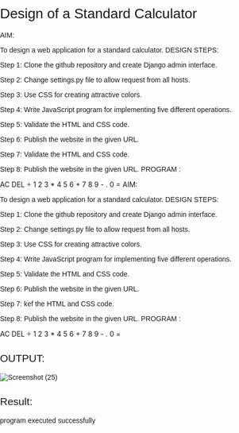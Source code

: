 # Design of a Standard Calculator

AIM:

To design a web application for a standard calculator. DESIGN STEPS:

Step 1: Clone the github repository and create Django admin interface.

Step 2: Change settings.py file to allow request from all hosts.

Step 3: Use CSS for creating attractive colors.

Step 4: Write JavaScript program for implementing five different operations.

Step 5: Validate the HTML and CSS code.

Step 6: Publish the website in the given URL.

Step 7: Validate the HTML and CSS code.

Step 8: Publish the website in the given URL. PROGRAM :
<title>Calculator</title> <script src="script.js" defer></script>
AC DEL ÷ 1 2 3 * 4 5 6 + 7 8 9 - . 0 =
<script> class Calculator { constructor(previousOperandTextElement, currentOperandTextElement) { this.previousOperandTextElement = previousOperandTextElement this.currentOperandTextElement = currentOperandTextElement this.clear() } clear() { this.currentOperand = '' this.previousOperand = '' this.operation = undefined } delete() { this.currentOperand = this.currentOperand.toString().slice(0, -1) } appendNumber(number) { if (number === '.' && this.currentOperand.includes('.')) return this.currentOperand = this.currentOperand.toString() + number.toString() } chooseOperation(operation) { if (this.currentOperand === '') return if (this.previousOperand !== '') { this.compute() } this.operation = operation this.previousOperand = this.currentOperand this.currentOperand = '' } compute() { let computation const prev = parseFloat(this.previousOperand) const current = parseFloat(this.currentOperand) if (isNaN(prev) || isNaN(current)) return switch (this.operation) { case '+': computation = prev + current break case '-': computation = prev - current break case '*': computation = prev * current break case '÷': computation = prev / current break default: return } this.currentOperand = computation this.operation = undefined this.previousOperand = '' } getDisplayNumber(number) { const stringNumber = number.toString() const integerDigits = parseFloat(stringNumber.split('.')[0]) const decimalDigits = stringNumber.split('.')[1] let integerDisplay if (isNaN(integerDigits)) { integerDisplay = '' } else { integerDisplay = integerDigits.toLocaleString('en', { maximumFractionDigits: 0 }) } if (decimalDigits != null) { return `${integerDisplay}.${decimalDigits}` } else { return integerDisplay } } updateDisplay() { this.currentOperandTextElement.innerText = this.getDisplayNumber(this.currentOperand) if (this.operation != null) { this.previousOperandTextElement.innerText = `${this.getDisplayNumber(this.previousOperand)} ${this.operation}` } else { this.previousOperandTextElement.innerText = '' } } } const numberButtons = document.querySelectorAll('[data-number]') const operationButtons = document.querySelectorAll('[data-operation]') const equalsButton = document.querySelector('[data-equals]') const deleteButton = document.querySelector('[data-delete]') const allClearButton = document.querySelector('[data-all-clear]') const previousOperandTextElement = document.querySelector('[data-previous-operand]') const currentOperandTextElement = document.querySelector('[data-current-operand]') const calculator = new Calculator(previousOperandTextElement, currentOperandTextElement) numberButtons.forEach(button => { button.addEventListener('click', () => { calculator.appendNumber(button.innerText) calculator.updateDisplay() }) }) operationButtons.forEach(button => { button.addEventListener('click', () => { calculator.chooseOperation(button.innerText) calculator.updateDisplay() }) }) equalsButton.addEventListener('click', button => { calculator.compute() calculator.updateDisplay() }) allClearButton.addEventListener('click', button => { calculator.clear() calculator.updateDisplay() }) deleteButton.addEventListener('click', button => { calculator.delete() calculator.updateDisplay() }) </script> <style> *, *::before, *::after { box-sizing: border-box; font-family: Gotham Rounded, sans-serif; font-weight: normal; } body { padding: 0; margin: 0; background:(to right,lightsteelblue,lemonchiffon); } .calculator-grid { display: grid; justify-content: center; align-content: center; min-height: 100vh; grid-template-columns: repeat(4, 100px); grid-template-rows: minmax(120px, auto) repeat(5, 100px); } .calculator-grid > button { cursor: pointer; font-size: 2rem; border: 1px solid white; outline: none; background-color: lightgrey; } .calculator-grid > button:hover { background-color:lightyellow; } .span-two { grid-column: span 2; } .output { grid-column: 1 / -1; background-color: rgba(0, 0, 0, .75); display: flex; align-items: flex-end; justify-content: space-around; flex-direction: column; padding: 10px; word-wrap: break-word; word-break: break-all; } .output .previous-operand { color:royalblue; font-size: 1.5rem; } .output .current-operand { color: white; font-size: 2.5rem; } </style> AIM:

To design a web application for a standard calculator. DESIGN STEPS:

Step 1: Clone the github repository and create Django admin interface.

Step 2: Change settings.py file to allow request from all hosts.

Step 3: Use CSS for creating attractive colors.

Step 4: Write JavaScript program for implementing five different operations.

Step 5: Validate the HTML and CSS code.

Step 6: Publish the website in the given URL.

Step 7: kef the HTML and CSS code.

Step 8: Publish the website in the given URL. PROGRAM :
<title>Calculator</title> <script src="script.js" defer></script>
AC DEL ÷ 1 2 3 * 4 5 6 + 7 8 9 - . 0 =
<script> class Calculator { constructor(previousOperandTextElement, currentOperandTextElement) { this.previousOperandTextElement = previousOperandTextElement this.currentOperandTextElement = currentOperandTextElement this.clear() } clear() { this.currentOperand = '' this.previousOperand = '' this.operation = undefined } delete() { this.currentOperand = this.currentOperand.toString().slice(0, -1) } appendNumber(number) { if (number === '.' && this.currentOperand.includes('.')) return this.currentOperand = this.currentOperand.toString() + number.toString() } chooseOperation(operation) { if (this.currentOperand === '') return if (this.previousOperand !== '') { this.compute() } this.operation = operation this.previousOperand = this.currentOperand this.currentOperand = '' } compute() { let computation const prev = parseFloat(this.previousOperand) const current = parseFloat(this.currentOperand) if (isNaN(prev) || isNaN(current)) return switch (this.operation) { case '+': computation = prev + current break case '-': computation = prev - current break case '*': computation = prev * current break case '÷': computation = prev / current break default: return } this.currentOperand = computation this.operation = undefined this.previousOperand = '' } getDisplayNumber(number) { const stringNumber = number.toString() const integerDigits = parseFloat(stringNumber.split('.')[0]) const decimalDigits = stringNumber.split('.')[1] let integerDisplay if (isNaN(integerDigits)) { integerDisplay = '' } else { integerDisplay = integerDigits.toLocaleString('en', { maximumFractionDigits: 0 }) } if (decimalDigits != null) { return `${integerDisplay}.${decimalDigits}` } else { return integerDisplay } } updateDisplay() { this.currentOperandTextElement.innerText = this.getDisplayNumber(this.currentOperand) if (this.operation != null) { this.previousOperandTextElement.innerText = `${this.getDisplayNumber(this.previousOperand)} ${this.operation}` } else { this.previousOperandTextElement.innerText = '' } } } const numberButtons = document.querySelectorAll('[data-number]') const operationButtons = document.querySelectorAll('[data-operation]') const equalsButton = document.querySelector('[data-equals]') const deleteButton = document.querySelector('[data-delete]') const allClearButton = document.querySelector('[data-all-clear]') const previousOperandTextElement = document.querySelector('[data-previous-operand]') const currentOperandTextElement = document.querySelector('[data-current-operand]') const calculator = new Calculator(previousOperandTextElement, currentOperandTextElement) numberButtons.forEach(button => { button.addEventListener('click', () => { calculator.appendNumber(button.innerText) calculator.updateDisplay() }) }) operationButtons.forEach(button => { button.addEventListener('click', () => { calculator.chooseOperation(button.innerText) calculator.updateDisplay() }) }) equalsButton.addEventListener('click', button => { calculator.compute() calculator.updateDisplay() }) allClearButton.addEventListener('click', button => { calculator.clear() calculator.updateDisplay() }) deleteButton.addEventListener('click', button => { calculator.delete() calculator.updateDisplay() }) </script> <style> *, *::before, *::after { box-sizing: border-box; font-family: Gotham Rounded, sans-serif; font-weight: normal; } body { padding: 0; margin: 0; background:(to right,lightsteelblue,lemonchiffon); } .calculator-grid { display: grid; justify-content: center; align-content: center; min-height: 100vh; grid-template-columns: repeat(4, 100px); grid-template-rows: minmax(120px, auto) repeat(5, 100px); } .calculator-grid > button { cursor: pointer; font-size: 2rem; border: 1px solid white; outline: none; background-color: lightgrey; } .calculator-grid > button:hover { background-color:lightyellow; } .span-two { grid-column: span 2; } .output { grid-column: 1 / -1; background-color: rgba(0, 0, 0, .75); display: flex; align-items: flex-end; justify-content: space-around; flex-direction: column; padding: 10px; word-wrap: break-word; word-break: break-all; } .output .previous-operand { color:royalblue; font-size: 1.5rem; } .output .current-operand { color: white; font-size: 2.5rem; } </style> 

## OUTPUT:
![Screenshot (25)](https://github.com/selva258963/standard-calculator/assets/121961701/3f358d5b-3e00-40bb-a9f3-55f5a6b133a0)


## Result:
program executed successfully

